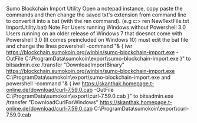 Sumo Blockchain Import Utility
Open a notepad instance, copy paste the commands and then change the saved txt's extension from command line to convert it into a bat (with the ren command).
(e.g c:\> ren NewTextFile.txt ImportUtility.bat)
Note For Users running Windows without Powershell 3.0
Users running on an older release of Windows 7 that doesnot come with Powershell 3.0 (It comes preincluded on Windows 10) must edit the bat file and change the lines
powershell -command "& { iwr https://blockchain.sumokoin.org/winbin/sumo-blockchain-import.exe -OutFile C:\ProgramData\sumokoin\export\sumo-blockchain-import.exe }" 
to
bitsadmin.exe /transfer "DownloadImportBinary" https://blockchain.sumokoin.org/winbin/sumo-blockchain-import.exe C:\ProgramData\sumokoin\export\sumo-blockchain-import.exe
and
powershell -command "& { iwr https://skanthak.homepage.t-online.de/download/curl-7.59.0.cab -OutFile C:\ProgramData\sumokoin\export\curl-7.59.0.cab }"
to
bitsadmin.exe /transfer "DownloadCurlForWindows" https://skanthak.homepage.t-online.de/download/curl-7.59.0.cab C:\ProgramData\sumokoin\export\curl-7.59.0.cab
